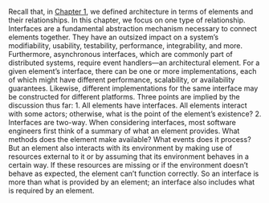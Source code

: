 Recall that, in [Chapter 1](ch01.xhtml#ch01), we defined architecture in terms of elements and their relationships. In this chapter, we focus on one type of relationship. Interfaces are a fundamental abstraction mechanism necessary to connect elements together. They have an outsized impact on a system’s modifiability, usability, testability, performance, integrability, and more. Furthermore, asynchronous interfaces, which are commonly part of distributed systems, require event handlers—an architectural element. For a given element’s interface, there can be one or more implementations, each of which might have different performance, scalability, or availability guarantees. Likewise, different implementations for the same interface may be constructed for different platforms. Three points are implied by the discussion thus far: 1.  All elements have interfaces. All elements interact with some actors; otherwise, what is the point of the element’s existence? 2.  Interfaces are two-way. When considering interfaces, most software engineers first think of a summary of what an element provides. What methods does the element make available? What events does it process? But an element also interacts with its environment by making use of resources external to it or by assuming that its environment behaves in a certain way. If these resources are missing or if the environment doesn’t behave as expected, the element can’t function correctly. So an interface is more than what is provided by an element; an interface also includes what is required by an element.